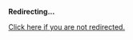 <!DOCTYPE html>
<html>
<head>
<title>Redirecting...</title>
<link rel="canonical" href="http://blog.jle.im/entry/auto-as-category-applicative-arrow-intro-to-machines.html.md"/>
<meta http-equiv="content-type" content="text/html; charset=utf-8" />
<script>
(function(i,s,o,g,r,a,m){i['GoogleAnalyticsObject']=r;i[r]=i[r]||function(){
(i[r].q=i[r].q||[]).push(arguments)},i[r].l=1*new Date();a=s.createElement(o),
m=s.getElementsByTagName(o)[0];a.async=1;a.src=g;m.parentNode.insertBefore(a,m)
})(window,document,'script','//www.google-analytics.com/analytics.js','ga');
ga('create', { trackingId: 'UA-443711-8', cookieDomain: 'jle.im', redirect: 'http://blog.jle.im/entry/auto-as-category-applicative-arrow-intro-to-machines.html.md'});
ga('send', { hitType: 'pageview', hitCallback: function() { document.location.href = 'http://blog.jle.im/entry/auto-as-category-applicative-arrow-intro-to-machines.html.md'; } });
</script>
</head>
<body>
  <p><strong>Redirecting...</strong></p>
  <p><a href='http://blog.jle.im/entry/auto-as-category-applicative-arrow-intro-to-machines.html.md'>Click here if you are not redirected.</a></p>
  <script>
    setTimeout(function() { document.location.href = 'http://blog.jle.im/entry/auto-as-category-applicative-arrow-intro-to-machines.html.md'; }, 1000);
  </script>
</body>
</html>
